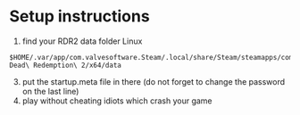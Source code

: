 # Setup instructions

1. find your RDR2 data folder
  Linux
  ```
  $HOME/.var/app/com.valvesoftware.Steam/.local/share/Steam/steamapps/common/Red\ Dead\ Redemption\ 2/x64/data
  ```
3. put the startup.meta file in there (do not forget to change the password on the last line)
4. play without cheating idiots which crash your game
